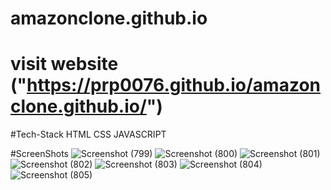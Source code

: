 # amazonclone.github.io
# visit website ("https://prp0076.github.io/amazonclone.github.io/")


#Tech-Stack
 HTML 
 CSS
 JAVASCRIPT

#ScreenShots
![Screenshot (799)](https://user-images.githubusercontent.com/116311633/224793659-2da7f6bb-e0e6-44b2-8a08-738347562842.png)
![Screenshot (800)](https://user-images.githubusercontent.com/116311633/224793672-ea6aa11e-54ae-4ef2-be60-4bab0d3391af.png)
![Screenshot (801)](https://user-images.githubusercontent.com/116311633/224793679-7714c417-a3f5-4f0b-a8dd-a0ba9f15b8c9.png)
![Screenshot (802)](https://user-images.githubusercontent.com/116311633/224793685-6b459a97-cc11-45ba-be58-12e3abf2f28d.png)
![Screenshot (803)](https://user-images.githubusercontent.com/116311633/224793687-9e43355f-40fe-4824-9d52-b28f90a8e3e6.png)
![Screenshot (804)](https://user-images.githubusercontent.com/116311633/224793691-9684f8ee-a0de-4c05-84b8-42ed432ba7d4.png)
![Screenshot (805)](https://user-images.githubusercontent.com/116311633/224793695-dc092e00-e69b-47a6-9134-72b6ca765f36.png)

 
